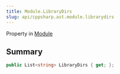 ```yaml
---
title: Module.LibraryDirs
slug: api/cppsharp.ast.module.librarydirs
---
```

Property in [Module](/api/cppsharp/ast/module)

## Summary



```csharp
public List<string> LibraryDirs { get; };
```

